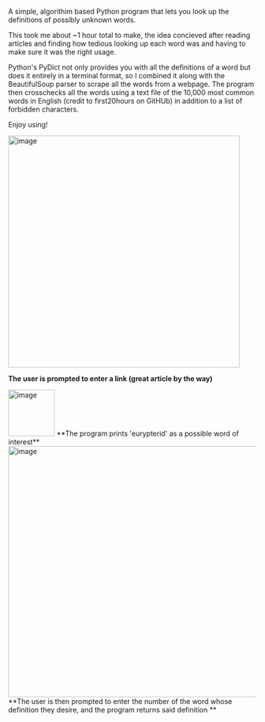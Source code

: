 A simple, algorithim based Python program that lets you look up the definitions of possibly unknown words. 

This took me about ~1 hour total to make, the idea concieved after reading articles and finding how tedious looking up each word was and having to make sure it was the right usage.

Python's PyDict not only provides you with all the definitions of a word but does it entirely in a terminal format, so I combined it along with the BeautifulSoup parser to scrape
all the words from a webpage. The program then crosschecks all the words using a text file of the 10,000 most common words in English (credit to first20hours on GitHUb) in addition to a list of forbidden characters.

Enjoy using!

<img width="469" alt="image" src="https://github.com/JasonD2626/ObscureDictionary/assets/107736333/05c53d7f-2f28-4f5a-9a01-3b44012113c0">



**The user is prompted to enter a link (great article by the way)**

<img width="94" alt="image" src="https://github.com/JasonD2626/ObscureDictionary/assets/107736333/8b9092dd-9ec5-4ad5-b97d-df4f16e3c7c8">
**The program prints 'eurypterid' as a possible word of interest**

<img width="508" alt="image" src="https://github.com/JasonD2626/ObscureDictionary/assets/107736333/257a4340-3c24-465b-8c49-8807a8850efc">
**The user is then prompted to enter the number of the word whose definition they desire, and the program returns said definition
**


